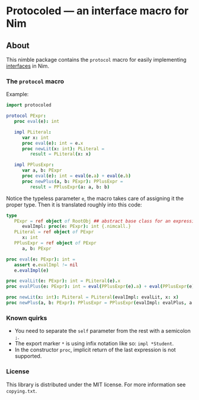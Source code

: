 
# Protocoled — an interface macro for Nim

## About
This nimble package contains the ``protocol`` macro for easily implementing
[interfaces](https://en.wikipedia.org/wiki/Composition_over_inheritance)
in Nim.

### The `protocol` macro
Example:

```nim
import protocoled

protocol PExpr:
   proc eval(e): int

   impl PLiteral:
      var x: int
      proc eval(e): int = e.x
      proc newLit(x: int): PLiteral =
         result = PLiteral(x: x)

   impl PPlusExpr:
      var a, b: PExpr
      proc eval(e): int = eval(e.a) + eval(e.b)
      proc newPlus(a, b: PExpr): PPlusExpr =
         result = PPlusExpr(a: a, b: b)
```
Notice the typeless parameter `e`, the macro takes care of assigning it the
proper type. Then it is translated roughly into this code:

```nim
type
   PExpr = ref object of RootObj ## abstract base class for an expression
      evalImpl: proc(e: PExpr): int {.nimcall.}
   PLiteral = ref object of PExpr
      x: int
   PPlusExpr = ref object of PExpr
      a, b: PExpr

proc eval(e: PExpr): int =
   assert e.evalImpl != nil
   e.evalImpl(e)

proc evalLit(e: PExpr): int = PLiteral(e).x
proc evalPlus(e: PExpr): int = eval(PPlusExpr(e).a) + eval(PPlusExpr(e).b)

proc newLit(x: int): PLiteral = PLiteral(evalImpl: evalLit, x: x)
proc newPlus(a, b: PExpr): PPlusExpr = PPlusExpr(evalImpl: evalPlus, a: a, b: b)
```

### Known quirks
- You need to separate the `self` parameter from the rest with a semicolon `;`.
- The export marker `*` is using infix notation like so: `impl *Student`.
- In the constructor `proc`, implicit return of the last expression is not supported.

### License

This library is distributed under the MIT license. For more information see `copying.txt`.
